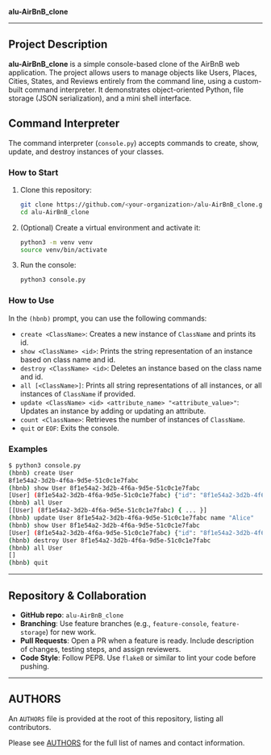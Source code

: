 **alu-AirBnB\_clone**

---

## Project Description

**alu-AirBnB\_clone** is a simple console-based clone of the AirBnB web application. The project allows users to manage objects like Users, Places, Cities, States, and Reviews entirely from the command line, using a custom-built command interpreter. It demonstrates object-oriented Python, file storage (JSON serialization), and a mini shell interface.

## Command Interpreter

The command interpreter (`console.py`) accepts commands to create, show, update, and destroy instances of your classes.

### How to Start

1. Clone this repository:

   ```bash
   git clone https://github.com/<your-organization>/alu-AirBnB_clone.git
   cd alu-AirBnB_clone
   ```

2. (Optional) Create a virtual environment and activate it:

   ```bash
   python3 -m venv venv
   source venv/bin/activate
   ```

3. Run the console:

   ```bash
   python3 console.py
   ```

### How to Use

In the `(hbnb)` prompt, you can use the following commands:

* `create <ClassName>`: Creates a new instance of `ClassName` and prints its id.
* `show <ClassName> <id>`: Prints the string representation of an instance based on class name and id.
* `destroy <ClassName> <id>`: Deletes an instance based on the class name and id.
* `all [<ClassName>]`: Prints all string representations of all instances, or all instances of `ClassName` if provided.
* `update <ClassName> <id> <attribute_name> "<attribute_value>"`: Updates an instance by adding or updating an attribute.
* `count <ClassName>`: Retrieves the number of instances of `ClassName`.
* `quit` or `EOF`: Exits the console.

### Examples

```bash
$ python3 console.py
(hbnb) create User
8f1e54a2-3d2b-4f6a-9d5e-51c0c1e7fabc
(hbnb) show User 8f1e54a2-3d2b-4f6a-9d5e-51c0c1e7fabc
[User] (8f1e54a2-3d2b-4f6a-9d5e-51c0c1e7fabc) {"id": "8f1e54a2-3d2b-4f6a-9d5e-51c0c1e7fabc", "created_at": "2025-05-14T12:00:00.000000", "updated_at": "2025-05-14T12:00:00.000000"}
(hbnb) all User
[[User] (8f1e54a2-3d2b-4f6a-9d5e-51c0c1e7fabc) { ... }]
(hbnb) update User 8f1e54a2-3d2b-4f6a-9d5e-51c0c1e7fabc name "Alice"
(hbnb) show User 8f1e54a2-3d2b-4f6a-9d5e-51c0c1e7fabc
[User] (8f1e54a2-3d2b-4f6a-9d5e-51c0c1e7fabc) {"id": "8f1e54a2-3d2b-4f6a-9d5e-51c0c1e7fabc", "created_at": "2025-05-14T12:00:00.000000", "updated_at": "2025-05-14T12:05:00.000000", "name": "Alice"}
(hbnb) destroy User 8f1e54a2-3d2b-4f6a-9d5e-51c0c1e7fabc
(hbnb) all User
[]
(hbnb) quit
```

---

## Repository & Collaboration

* **GitHub repo**: `alu-AirBnB_clone`
* **Branching**: Use feature branches (e.g., `feature-console`, `feature-storage`) for new work.
* **Pull Requests**: Open a PR when a feature is ready. Include description of changes, testing steps, and assign reviewers.
* **Code Style**: Follow PEP8. Use `flake8` or similar to lint your code before pushing.

---

## AUTHORS

An `AUTHORS` file is provided at the root of this repository, listing all contributors.

Please see [AUTHORS](AUTHORS) for the full list of names and contact information.

